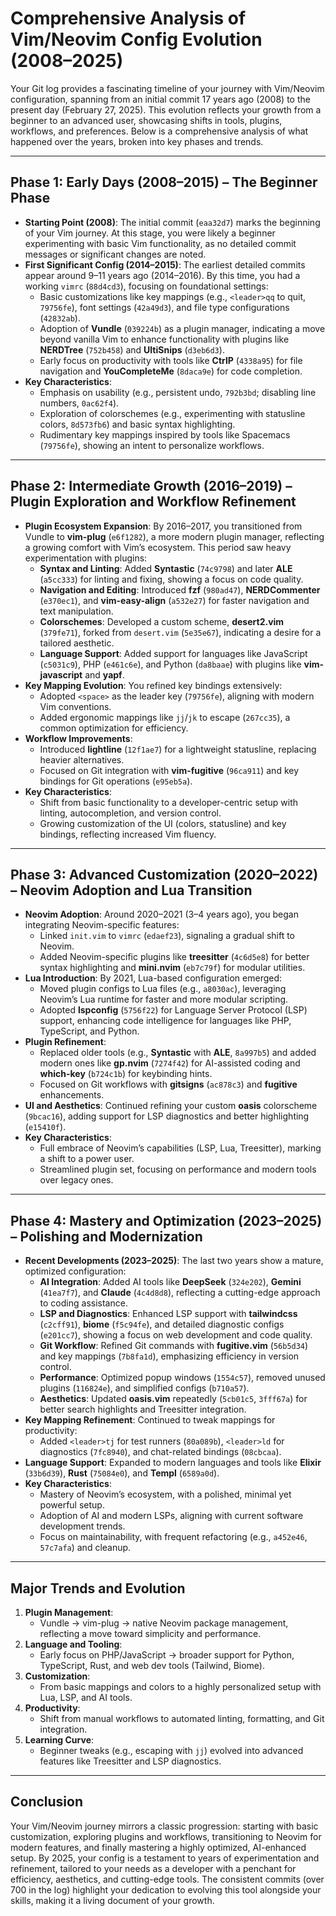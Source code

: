 # Comprehensive Analysis of Vim/Neovim Config Evolution (2008–2025)

Your Git log provides a fascinating timeline of your journey with Vim/Neovim configuration, spanning from an initial commit 17 years ago (2008) to the present day (February 27, 2025). This evolution reflects your growth from a beginner to an advanced user, showcasing shifts in tools, plugins, workflows, and preferences. Below is a comprehensive analysis of what happened over the years, broken into key phases and trends.

---

## Phase 1: Early Days (2008–2015) – The Beginner Phase

- **Starting Point (2008)**: The initial commit (`eaa32d7`) marks the beginning of your Vim journey. At this stage, you were likely a beginner experimenting with basic Vim functionality, as no detailed commit messages or significant changes are noted.
- **First Significant Config (2014–2015)**: The earliest detailed commits appear around 9–11 years ago (2014–2016). By this time, you had a working `vimrc` (`88d4cd3`), focusing on foundational settings:
  - Basic customizations like key mappings (e.g., `<leader>qq` to quit, `79756fe`), font settings (`42a49d3`), and file type configurations (`42832ab`).
  - Adoption of **Vundle** (`039224b`) as a plugin manager, indicating a move beyond vanilla Vim to enhance functionality with plugins like **NERDTree** (`752b458`) and **UltiSnips** (`d3eb6d3`).
  - Early focus on productivity with tools like **CtrlP** (`4338a95`) for file navigation and **YouCompleteMe** (`8daca9e`) for code completion.
- **Key Characteristics**:
  - Emphasis on usability (e.g., persistent undo, `792b3bd`; disabling line numbers, `0ac62f4`).
  - Exploration of colorschemes (e.g., experimenting with statusline colors, `8d573fb6`) and basic syntax highlighting.
  - Rudimentary key mappings inspired by tools like Spacemacs (`79756fe`), showing an intent to personalize workflows.

---

## Phase 2: Intermediate Growth (2016–2019) – Plugin Exploration and Workflow Refinement

- **Plugin Ecosystem Expansion**: By 2016–2017, you transitioned from Vundle to **vim-plug** (`e6f1282`), a more modern plugin manager, reflecting a growing comfort with Vim’s ecosystem. This period saw heavy experimentation with plugins:
  - **Syntax and Linting**: Added **Syntastic** (`74c9798`) and later **ALE** (`a5cc333`) for linting and fixing, showing a focus on code quality.
  - **Navigation and Editing**: Introduced **fzf** (`980ad47`), **NERDCommenter** (`e370ec1`), and **vim-easy-align** (`a532e27`) for faster navigation and text manipulation.
  - **Colorschemes**: Developed a custom scheme, **desert2.vim** (`379fe71`), forked from `desert.vim` (`5e35e67`), indicating a desire for a tailored aesthetic.
  - **Language Support**: Added support for languages like JavaScript (`c5031c9`), PHP (`e461c6e`), and Python (`da8baae`) with plugins like **vim-javascript** and **yapf**.
- **Key Mapping Evolution**: You refined key bindings extensively:
  - Adopted `<space>` as the leader key (`79756fe`), aligning with modern Vim conventions.
  - Added ergonomic mappings like `jj`/`jk` to escape (`267cc35`), a common optimization for efficiency.
- **Workflow Improvements**:
  - Introduced **lightline** (`12f1ae7`) for a lightweight statusline, replacing heavier alternatives.
  - Focused on Git integration with **vim-fugitive** (`96ca911`) and key bindings for Git operations (`e95eb5a`).
- **Key Characteristics**:
  - Shift from basic functionality to a developer-centric setup with linting, autocompletion, and version control.
  - Growing customization of the UI (colors, statusline) and key bindings, reflecting increased Vim fluency.

---

## Phase 3: Advanced Customization (2020–2022) – Neovim Adoption and Lua Transition

- **Neovim Adoption**: Around 2020–2021 (3–4 years ago), you began integrating Neovim-specific features:
  - Linked `init.vim` to `vimrc` (`edaef23`), signaling a gradual shift to Neovim.
  - Added Neovim-specific plugins like **treesitter** (`4c6d5e8`) for better syntax highlighting and **mini.nvim** (`eb7c79f`) for modular utilities.
- **Lua Introduction**: By 2021, Lua-based configuration emerged:
  - Moved plugin configs to Lua files (e.g., `a8030ac`), leveraging Neovim’s Lua runtime for faster and more modular scripting.
  - Adopted **lspconfig** (`5756f22`) for Language Server Protocol (LSP) support, enhancing code intelligence for languages like PHP, TypeScript, and Python.
- **Plugin Refinement**:
  - Replaced older tools (e.g., **Syntastic** with **ALE**, `8a997b5`) and added modern ones like **gp.nvim** (`7274f42`) for AI-assisted coding and **which-key** (`b724c1b`) for keybinding hints.
  - Focused on Git workflows with **gitsigns** (`ac878c3`) and **fugitive** enhancements.
- **UI and Aesthetics**: Continued refining your custom **oasis** colorscheme (`9bcac16`), adding support for LSP diagnostics and better highlighting (`e15410f`).
- **Key Characteristics**:
  - Full embrace of Neovim’s capabilities (LSP, Lua, Treesitter), marking a shift to a power user.
  - Streamlined plugin set, focusing on performance and modern tools over legacy ones.

---

## Phase 4: Mastery and Optimization (2023–2025) – Polishing and Modernization

- **Recent Developments (2023–2025)**: The last two years show a mature, optimized configuration:
  - **AI Integration**: Added AI tools like **DeepSeek** (`324e202`), **Gemini** (`41ea7f7`), and **Claude** (`4c4d8d8`), reflecting a cutting-edge approach to coding assistance.
  - **LSP and Diagnostics**: Enhanced LSP support with **tailwindcss** (`c2cff91`), **biome** (`f5c94fe`), and detailed diagnostic configs (`e201cc7`), showing a focus on web development and code quality.
  - **Git Workflow**: Refined Git commands with **fugitive.vim** (`56b5d34`) and key mappings (`7b8fa1d`), emphasizing efficiency in version control.
  - **Performance**: Optimized popup windows (`1554c57`), removed unused plugins (`116824e`), and simplified configs (`b710a57`).
  - **Aesthetics**: Updated **oasis.vim** repeatedly (`5cb01c5`, `3fff67a`) for better search highlights and Treesitter integration.
- **Key Mapping Refinement**: Continued to tweak mappings for productivity:
  - Added `<leader>tj` for test runners (`80a089b`), `<leader>ld` for diagnostics (`7fc8940`), and chat-related bindings (`08cbcaa`).
- **Language Support**: Expanded to modern languages and tools like **Elixir** (`33b6d39`), **Rust** (`75084e0`), and **Templ** (`6589a0d`).
- **Key Characteristics**:
  - Mastery of Neovim’s ecosystem, with a polished, minimal yet powerful setup.
  - Adoption of AI and modern LSPs, aligning with current software development trends.
  - Focus on maintainability, with frequent refactoring (e.g., `a452e46`, `57c7afa`) and cleanup.

---

## Major Trends and Evolution

1. **Plugin Management**:
   - Vundle → vim-plug → native Neovim package management, reflecting a move toward simplicity and performance.
2. **Language and Tooling**:
   - Early focus on PHP/JavaScript → broader support for Python, TypeScript, Rust, and web dev tools (Tailwind, Biome).
3. **Customization**:
   - From basic mappings and colors to a highly personalized setup with Lua, LSP, and AI tools.
4. **Productivity**:
   - Shift from manual workflows to automated linting, formatting, and Git integration.
5. **Learning Curve**:
   - Beginner tweaks (e.g., escaping with `jj`) evolved into advanced features like Treesitter and LSP diagnostics.

---

## Conclusion

Your Vim/Neovim journey mirrors a classic progression: starting with basic customization, exploring plugins and workflows, transitioning to Neovim for modern features, and finally mastering a highly optimized, AI-enhanced setup. By 2025, your config is a testament to years of experimentation and refinement, tailored to your needs as a developer with a penchant for efficiency, aesthetics, and cutting-edge tools. The consistent commits (over 700 in the log) highlight your dedication to evolving this tool alongside your skills, making it a living document of your growth.
